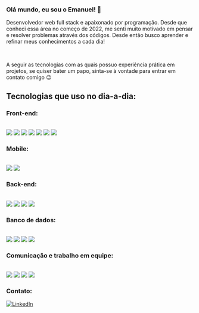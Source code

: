 ### Olá mundo, eu sou o Emanuel! 🧘


Desenvolvedor web full stack e apaixonado por programação. Desde que conheci essa área no começo de 2022, me senti muito motivado em pensar e resolver problemas através dos códigos. Desde então busco aprender e refinar meus conhecimentos a cada dia!



<br/>


A seguir as tecnologias com as quais possuo experiência prática em projetos, se quiser bater um papo, sinta-se à vontade para entrar em contato comigo 😉


## Tecnologias que uso no dia-a-dia:


### Front-end:
<div style="display: inline_block"><br>
  <img src="https://img.shields.io/badge/JavaScript-F7DF1E?style=for-the-badge&logo=javascript&logoColor=black" alt:"javascript"/>
  <img src="https://img.shields.io/badge/React-20232A?style=for-the-badge&logo=react&logoColor=61DAFB" alt:"reactJs"/>
  <img src="https://img.shields.io/badge/next.js-000000?style=for-the-badge&logo=nextdotjs&logoColor=white" alt:"NextJs"/>
  <img src="https://img.shields.io/badge/Tailwind_CSS-38B2AC?style=for-the-badge&logo=tailwind-css&logoColor=white" alt:"tailwindCss"/>
  <img src="https://img.shields.io/badge/styled--components-DB7093?style=for-the-badge&logo=styled-components&logoColor=white" alt:"styledComponents"/>
  <img src="https://img.shields.io/badge/HTML5-E34F26?style=for-the-badge&logo=html5&logoColor=white" alt:"html5"/>
  <img src="https://img.shields.io/badge/CSS3-1572B6?style=for-the-badge&logo=css3&logoColor=white" alt:"css"/>
</div>

### Mobile:
<div style="display: inline_block"><br>
  <img src="https://img.shields.io/badge/react_native-%2320232a.svg?style=for-the-badge&logo=react&logoColor=%2361DAFB" alt:"react native"/>
  <img src="https://img.shields.io/badge/expo-1C1E24?style=for-the-badge&logo=expo&logoColor=#D04A3" alt:"Expo"/>
</div>

### Back-end:
<div style="display: inline_block"><br>
  <img src="https://img.shields.io/badge/nestjs-%23E0234E.svg?style=for-the-badge&logo=nestjs&logoColor=white" alt:"NestJs"/>
    <img src="https://img.shields.io/badge/Node.js-43853D?style=for-the-badge&logo=node.js&logoColor=white" alt:"nodeJs"/>
    <img src="https://img.shields.io/badge/Express.js-404D59?style=for-the-badge" alt:"expressJs"/>
    <img src="https://img.shields.io/badge/Jest-323330?style=for-the-badge&logo=Jest&logoColor=white" alt:"Jest"/>
    
  </div>

### Banco de dados:
<div style="display: inline_block"><br>
 <img src="https://img.shields.io/badge/PostgreSQL-316192?style=for-the-badge&logo=postgresql&logoColor=white" alt:"postgres"/>
   <img src="https://img.shields.io/badge/Prisma-3982CE?style=for-the-badge&logo=Prisma&logoColor=white" alt:"postgres"/>
  <img src="https://img.shields.io/badge/MongoDB-4EA94B?style=for-the-badge&logo=mongodb&logoColor=white" alt:"mongoDb"/>
  <img src="https://img.shields.io/badge/redis-%23DD0031.svg?&style=for-the-badge&logo=redis&logoColor=white" alt:"Redis"/>
  
 
  
  
</div>
 


### Comunicação e trabalho em equipe:

<div style="display: inline_block"><br>
<img src="https://img.shields.io/badge/Trello-0052CC?style=for-the-badge&logo=trello&logoColor=white" alt:"Slack"/>
<img src="https://img.shields.io/badge/Slack-4A154B?style=for-the-badge&logo=slack&logoColor=white" alt:"Slack"/>
<img src="https://img.shields.io/badge/Discord-7289DA?style=for-the-badge&logo=discord&logoColor=white" alt:"Discord"/>
<img src="https://img.shields.io/badge/Zoom-2D8CFF?style=for-the-badge&logo=zoom&logoColor=white" alt:"Zoom"/>
</div>

 


### Contato:
[![LinkedIn](https://img.shields.io/badge/LinkedIn-0077B5?style=for-the-badge&logo=linkedin&logoColor=white)](https://www.linkedin.com/in/emanuelmarcolongo/)


